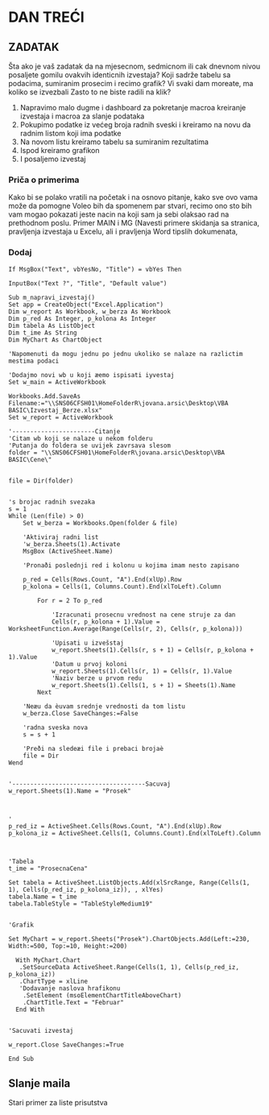 # DAN TREĆI 

## ZADATAK
Šta ako je vaš zadatak da na mjesecnom, sedmicnom ili cak dnevnom nivou posaljete gomilu ovakvih identicnih izvestaja? 
Koji sadrže tabelu sa podacima, sumiranim prosecim i recimo grafik? Vi svaki dam moreate, ma koliko se izvezbali
Zasto to ne biste radili na klik?

1) Napravimo malo dugme i dashboard za pokretanje macroa kreiranje izvestaja i macroa za slanje podataka
2) Pokupimo podatke iz većeg broja radnih sveski i kreiramo na novu da radnim listom koji ima podatke
3) Na novom listu kreiramo tabelu sa sumiranim rezultatima
4) Ispod kreiramo grafikon
5) I posaljemo izvestaj

### Priča o primerima
Kako bi se polako vratili na početak i na osnovo pitanje, kako sve ovo vama može da pomogne 
Voleo bih da spomenem par stvari, recimo ono sto bih vam mogao pokazati jeste nacin na koji sam ja sebi olaksao rad na prethodnom poslu.
Primer MAIN i MG (Navesti primere skidanja sa stranica, pravljenja izvestaja u Excelu, ali i pravljenja Word tipslih dokumenata, 

### Dodaj
```
If MsgBox("Text", vbYesNo, "Title") = vbYes Then

InputBox("Text ?", "Title", "Default value")
```

```
Sub m_napravi_izvestaj()
Set app = CreateObject("Excel.Application")
Dim w_report As Workbook, w_berza As Workbook
Dim p_red As Integer, p_kolona As Integer
Dim tabela As ListObject
Dim t_ime As String
Dim MyChart As ChartObject

'Napomenuti da mogu jednu po jednu ukoliko se nalaze na razlictim mestima podaci

'Dodajmo novi wb u koji æemo ispisati iyvestaj
Set w_main = ActiveWorkbook

Workbooks.Add.SaveAs Filename:="\\SNS06CFSH01\HomeFolderR\jovana.arsic\Desktop\VBA BASIC\Izvestaj_Berze.xlsx"
Set w_report = ActiveWorkbook

'-----------------------Citanje
'Citam wb koji se nalaze u nekom folderu
'Putanja do foldera se uvijek zavrsava slesom
folder = "\\SNS06CFSH01\HomeFolderR\jovana.arsic\Desktop\VBA BASIC\Cene\"


file = Dir(folder)


's brojac radnih svezaka
s = 1
While (Len(file) > 0)
    Set w_berza = Workbooks.Open(folder & file)

    'Aktiviraj radni list
    'w_berza.Sheets(1).Activate
    MsgBox (ActiveSheet.Name)

    'Pronaði poslednji red i kolonu u kojima imam nesto zapisano

    p_red = Cells(Rows.Count, "A").End(xlUp).Row
    p_kolona = Cells(1, Columns.Count).End(xlToLeft).Column

        For r = 2 To p_red

            'Izracunati prosecnu vrednost na cene struje za dan
            Cells(r, p_kolona + 1).Value = WorksheetFunction.Average(Range(Cells(r, 2), Cells(r, p_kolona)))

            'Upisati u izvešstaj
            w_report.Sheets(1).Cells(r, s + 1) = Cells(r, p_kolona + 1).Value
            'Datum u prvoj koloni
            w_report.Sheets(1).Cells(r, 1) = Cells(r, 1).Value
            'Naziv berze u prvom redu
            w_report.Sheets(1).Cells(1, s + 1) = Sheets(1).Name
        Next

    'Neæu da èuvam srednje vrednosti da tom listu
    w_berza.Close SaveChanges:=False

    'radna sveska nova
    s = s + 1

    'Preði na sledeæi file i prebaci brojaè
    file = Dir
Wend


'-------------------------------------Sacuvaj
w_report.Sheets(1).Name = "Prosek"



'
p_red_iz = ActiveSheet.Cells(Rows.Count, "A").End(xlUp).Row
p_kolona_iz = ActiveSheet.Cells(1, Columns.Count).End(xlToLeft).Column



'Tabela
t_ime = "ProsecnaCena"

Set tabela = ActiveSheet.ListObjects.Add(xlSrcRange, Range(Cells(1, 1), Cells(p_red_iz, p_kolona_iz)), , xlYes)
tabela.Name = t_ime
tabela.TableStyle = "TableStyleMedium19"


'Grafik

Set MyChart = w_report.Sheets("Prosek").ChartObjects.Add(Left:=230, Width:=500, Top:=10, Height:=200)

  With MyChart.Chart
   .SetSourceData ActiveSheet.Range(Cells(1, 1), Cells(p_red_iz, p_kolona_iz))
   .ChartType = xlLine
   'Dodavanje naslova hrafikonu
    .SetElement (msoElementChartTitleAboveChart)
    .ChartTitle.Text = "Februar"
  End With


'Sacuvati izvestaj

w_report.Close SaveChanges:=True

End Sub
```
## Slanje maila

Stari primer za liste prisutstva
